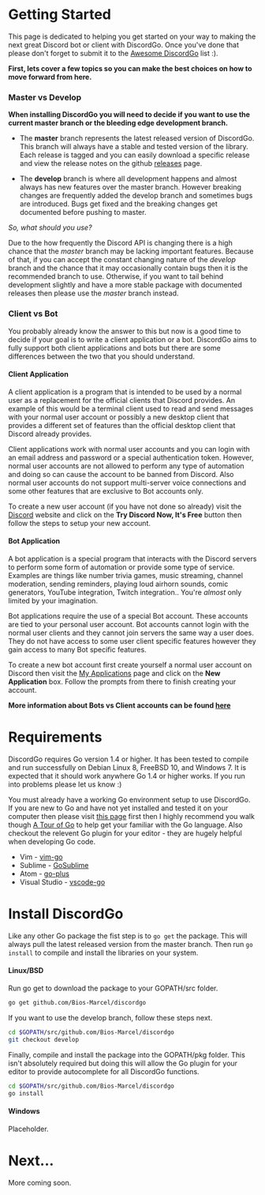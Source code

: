 # Getting Started

This page is dedicated to helping you get started on your way to making the
next great Discord bot or client with DiscordGo. Once you've done that please
don't forget to submit it to the 
[Awesome DiscordGo](https://github.com/Bios-Marcel/discordgo/wiki/Awesome-DiscordGo) list :).


**First, lets cover a few topics so you can make the best choices on how to 
move forward from here.**


### Master vs Develop
**When installing DiscordGo you will need to decide if you want to use the current
master branch or the bleeding edge development branch.**

* The **master** branch represents the latest released version of DiscordGo. This
branch will always have a stable and tested version of the library. Each 
release is tagged and you can easily download a specific release and view the 
release notes on the github [releases](https://github.com/Bios-Marcel/discordgo/releases) 
page.

* The **develop** branch is where all development happens and almost always has
new features over the master branch.  However breaking changes are frequently
added the develop branch and sometimes bugs are introduced.  Bugs get fixed
and the breaking changes get documented before pushing to master.  

*So, what should you use?*

Due to the how frequently the Discord API is changing there is a high chance
that the *master* branch may be lacking important features.  Because of that, if
you can accept the constant changing nature of the *develop* branch and the 
chance that it may occasionally contain bugs then it is the recommended branch 
to use.  Otherwise, if you want to tail behind development slightly and have a 
more stable package with documented releases then please use the *master* 
branch instead.


### Client vs Bot

You probably already know the answer to this but now is a good time to decide
if your goal is to write a client application or a bot.  DiscordGo aims to fully
support both client applications and bots but there are some differences 
between the two that you should understand.

#### Client Application
A client application is a program that is intended to be used by a normal user 
as a replacement for the official clients that Discord provides. An example of
this would be a terminal client used to read and send messages with your normal
user account or possibly a new desktop client that provides a different set of
features than the official desktop client that Discord already provides.

Client applications work with normal user accounts and you can login with an
email address and password or a special authentication token.  However, normal
user accounts are not allowed to perform any type of automation and doing so can
cause the account to be banned from Discord. Also normal user accounts do not 
support multi-server voice connections and some other features that are 
exclusive to Bot accounts only.

To create a new user account (if you have not done so already) visit the 
[Discord](https://discord.com/) website and click on the 
**Try Discord Now, It's Free** button then follow the steps to setup your
new account.


#### Bot Application
A bot application is a special program that interacts with the Discord servers
to perform some form of automation or provide some type of service.  Examples 
are things like number trivia games, music streaming, channel moderation, 
sending reminders, playing loud airhorn sounds, comic generators, YouTube 
integration, Twitch integration.. You're *almost* only limited by your imagination.

Bot applications require the use of a special Bot account.  These accounts are
tied to your personal user account. Bot accounts cannot login with the normal
user clients and they cannot join servers the same way a user does. They do not 
have access to some user client specific features however they gain access to
many Bot specific features.

To create a new bot account first create yourself a normal user account on 
Discord then visit the [My Applications](https://discord.com/developers/applications/me)
page and click on the **New Application** box.  Follow the prompts from there
to finish creating your account.


**More information about Bots vs Client accounts can be found [here](https://discord.com/developers/docs/topics/oauth2#bot-vs-user-accounts)**

# Requirements

DiscordGo requires Go version 1.4 or higher.  It has been tested to compile and
run successfully on Debian Linux 8, FreeBSD 10, and Windows 7.  It is expected 
that it should work anywhere Go 1.4 or higher works. If you run into problems
please let us know :)

You must already have a working Go environment setup to use DiscordGo.  If you 
are new to Go and have not yet installed and tested it on your computer then 
please visit [this page](https://golang.org/doc/install) first then I highly
recommend you walk though [A Tour of Go](https://tour.golang.org/welcome/1) to
help get your familiar with the Go language.  Also checkout the relevent Go plugin 
for your editor - they are hugely helpful when developing Go code.

* Vim - [vim-go](https://github.com/fatih/vim-go)
* Sublime - [GoSublime](https://github.com/DisposaBoy/GoSublime)
* Atom - [go-plus](https://atom.io/packages/go-plus)
* Visual Studio - [vscode-go](https://github.com/Microsoft/vscode-go)


# Install DiscordGo

Like any other Go package the fist step is to `go get` the package.  This will
always pull the latest released version from the master branch. Then run 
`go install` to compile and install the libraries on your system.

#### Linux/BSD

Run go get to download the package to your GOPATH/src folder.

```sh
go get github.com/Bios-Marcel/discordgo
```

If you want to use the develop branch, follow these steps next.

```sh
cd $GOPATH/src/github.com/Bios-Marcel/discordgo
git checkout develop
```

Finally, compile and install the package into the GOPATH/pkg folder. This isn't
absolutely required but doing this will allow the Go plugin for your editor to
provide autocomplete for all DiscordGo functions.

```sh
cd $GOPATH/src/github.com/Bios-Marcel/discordgo
go install
```

#### Windows
Placeholder.


# Next...
More coming soon.
